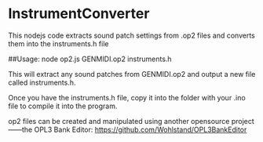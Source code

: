 # InstrumentConverter
This nodejs code extracts sound patch settings from .op2 files and converts them into the instruments.h file

##Usage:
node op2.js GENMIDI.op2 instruments.h

This will extract any sound patches from GENMIDI.op2 and output a new file called instruments.h.

Once you have the instruments.h file, copy it into the folder with your .ino file to compile it into the program.


op2 files can be created and manipulated using another opensource project——the OPL3 Bank Editor:
https://github.com/Wohlstand/OPL3BankEditor